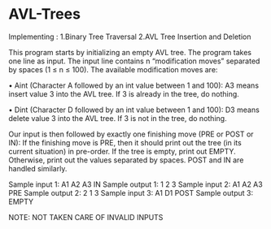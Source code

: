 # AVL-Trees

Implementing :
  1.Binary Tree Traversal
  2.AVL Tree Insertion and Deletion
  
  This program starts by initializing an empty AVL tree. The program takes one line as input. The input line contains n “modification moves” separated by spaces (1 ≤ n ≤ 100). The available modification moves are:
  
• Aint (Character A followed by an int value between 1 and 100): A3 means insert value 3 into the AVL tree. If 3 is already in the tree, do nothing.

• Dint (Character D followed by an int value between 1 and 100): D3 means delete value 3 into the AVL tree. If 3 is not in the tree, do nothing.

Our input is then followed by exactly one finishing move (PRE or POST or IN): If the finishing move is PRE, then it should print out the tree (in its current situation) in pre-order. If the tree is empty, print out EMPTY. Otherwise, print out the values separated by spaces. POST and IN are handled similarly.

Sample input 1: A1 A2 A3 IN
Sample output 1: 1 2 3
Sample input 2: A1 A2 A3 PRE
Sample output 2: 2 1 3 Sample input 3: A1 D1 POST Sample output 3: EMPTY

NOTE: NOT TAKEN CARE OF INVALID INPUTS
